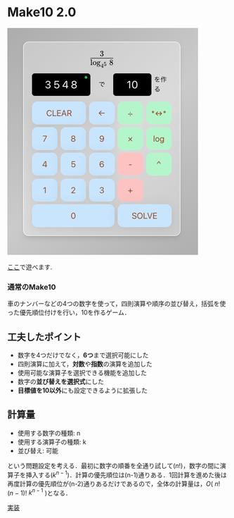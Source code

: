 # Make10 2.0
<img src="https://github.com/cijb-7724/make10_2.0/blob/main/public/preview.png" alt="preview" />

[ここ](https://cijb-7724.github.io/make10_2.0/)で遊べます.

### 通常のMake10
車のナンバーなどの4つの数字を使って，四則演算や順序の並び替え，括弧を使った優先順位付けを行い，10を作るゲーム．

## 工夫したポイント
- 数字を4つだけでなく，**6つ**まで選択可能にした
- 四則演算に加えて，**対数**や**指数**の演算を追加した
- 使用可能な演算子を選択できる機能を追加した
- 数字の**並び替えを選択式**にした
- **目標値を10以外**にも設定できるように拡張した

## 計算量
- 使用する数字の種類: n
- 使用する演算子の種類: k
- 並び替え: 可能

という問題設定を考える．最初に数字の順番を全通り試して($n!$)，数字の間に演算子を挿入する($k^{n-1}$)．計算の優先順位は(n-1)通りある．1回計算を進めた後は再度計算の優先順位が(n-2)通りあるだけであるので，全体の計算量は，$O($ $n!$ $(n-1)!$ $k^{n-1}$ $)$となる．

[実装](https://github.com/cijb-7724/make10_2.0/blob/main/src/utils/solve.ts#L19-L73)
